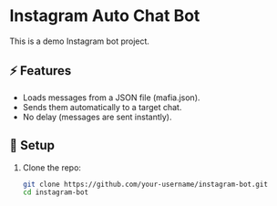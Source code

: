 # Instagram Auto Chat Bot

This is a demo Instagram bot project.

## ⚡ Features
- Loads messages from a JSON file (mafia.json).
- Sends them automatically to a target chat.
- No delay (messages are sent instantly).

## 🚀 Setup
1. Clone the repo:
   ```bash
   git clone https://github.com/your-username/instagram-bot.git
   cd instagram-bot
